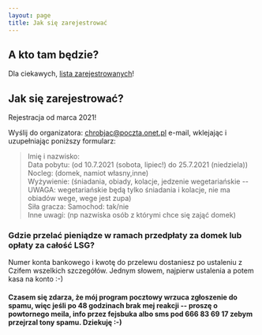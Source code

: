 ```yaml
---
layout: page
title: Jak się zarejestrować
---
```


## A kto tam będzie?

Dla ciekawych, [lista zarejestrowanych](/zarejestrowani)!

## Jak się zarejestrować?

Rejestracja od marca 2021!

Wyślij do organizatora: chrobjac@poczta.onet.pl e-mail, wklejając i uzupełniając poniższy formularz:  

> Imię i nazwisko:  
> Data pobytu: (od 10.7.2021 (sobota, lipiec!) do 25.7.2021 (niedziela))  
> Nocleg: (domek, namiot własny,inne)  
> Wyżywienie: (śniadania, obiady, kolacje, jedzenie wegetariańskie -- UWAGA: wegetariańskie będą tylko śniadania i kolacje, nie ma obiadów wege, wege jest zupa)  
> Siła gracza:
> Samochod: tak/nie  
> Inne uwagi: (np nazwiska osób z którymi chce się zająć domek)  

### Gdzie przelać pieniądze w ramach przedpłaty za domek lub opłaty za całość LSG?
Numer konta bankowego i kwotę do przelewu dostaniesz po ustaleniu z Czifem wszelkich szczegółów. Jednym słowem, najpierw ustalenia a potem kasa na konto :-) 

#### Czasem się zdarza, że mój program pocztowy wrzuca zgłoszenie do spamu, więc jeśli po 48 godzinach brak mej reakcji -- proszę o powtornego meila, info przez fejsbuka albo sms pod 666 83 69 17 zebym przejrzal tony spamu. Dziekuję :-)
